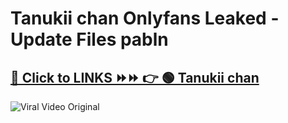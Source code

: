 
 # Tanukii chan Onlyfans Leaked - Update Files pabln

## <h2><a href="https://clipsfans.com/Tanukii_chan&ref=git">🔗 Click to LINKS ⏩⏩ 👉 🟢 Tanukii chan </a></h2>

<a href="https://clipsfans.com/Tanukii_chan&ref=git" rel="nofollow" data-target="animated-image.originalLink"><img src="https://i.ibb.co.com/xMMVF88/686577567.gif" alt="Viral Video Original" style="max-width: 100%; display: inline-block;" data-target="animated-image.originalImage"></a>

